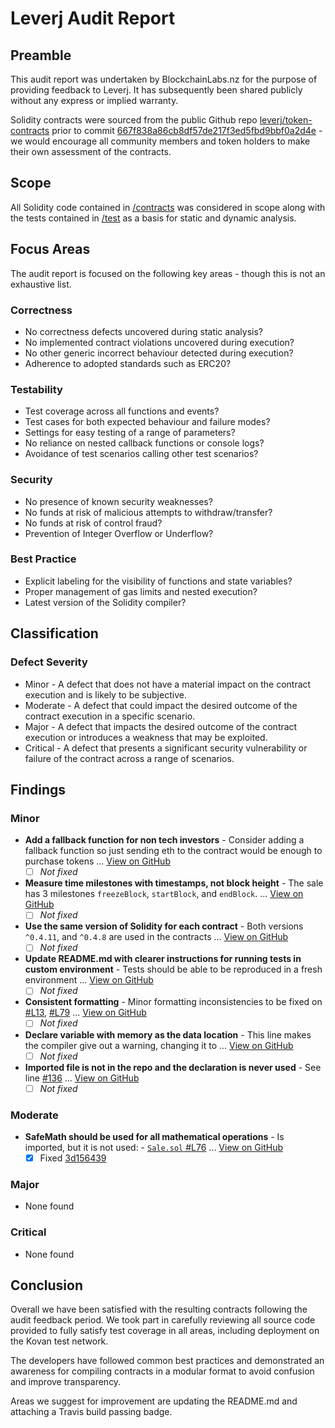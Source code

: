 # Leverj Audit Report

## Preamble
This audit report was undertaken by BlockchainLabs.nz for the purpose of providing feedback to Leverj. It has subsequently been shared publicly without any express or implied warranty.

Solidity contracts were sourced from the public Github repo [leverj/token-contracts](https://github.com/leverj/token-contracts) prior to commit [667f838a86cb8df57de217f3ed5fbd9bbf0a2d4e](https://github.com/leverj/token-contracts/tree/667f838a86cb8df57de217f3ed5fbd9bbf0a2d4e) - we would encourage all community members and token holders to make their own assessment of the contracts.

## Scope
All Solidity code contained in [/contracts](https://github.com/leverj/token-contracts/tree/667f838a86cb8df57de217f3ed5fbd9bbf0a2d4e) was considered in scope along with the tests contained in [/test](https://github.com/leverj/token-sale/tree/master/test) as a basis for static and dynamic analysis.

## Focus Areas
The audit report is focused on the following key areas - though this is not an exhaustive list.
### Correctness
- No correctness defects uncovered during static analysis?
- No implemented contract violations uncovered during execution?
- No other generic incorrect behaviour detected during execution?
- Adherence to adopted standards such as ERC20?
### Testability
- Test coverage across all functions and events?
- Test cases for both expected behaviour and failure modes?
- Settings for easy testing of a range of parameters?
- No reliance on nested callback functions or console logs?
- Avoidance of test scenarios calling other test scenarios?
### Security
- No presence of known security weaknesses?
- No funds at risk of malicious attempts to withdraw/transfer?
- No funds at risk of control fraud?
- Prevention of Integer Overflow or Underflow?
### Best Practice
- Explicit labeling for the visibility of functions and state variables?
- Proper management of gas limits and nested execution?
- Latest version of the Solidity compiler?

## Classification
### Defect Severity
- Minor - A defect that does not have a material impact on the contract execution and is likely to be subjective.
- Moderate - A defect that could impact the desired outcome of the contract execution in a specific scenario.
- Major - A defect that impacts the desired outcome of the contract execution or introduces a weakness that may be exploited.
- Critical - A defect that presents a significant security vulnerability or failure of the contract across a range of scenarios.

## Findings
### Minor
- **Add a fallback function for non tech investors** -  Consider adding a fallback function so just sending eth to the contract would be enough to purchase tokens ... [View on GitHub](https://github.com/BlockchainLabsNZ/leverj-contracts/issues/7)
  - [ ] *Not fixed*
- **Measure time milestones with timestamps, not block height** -  The sale has 3 milestones `freezeBlock`, `startBlock`, and `endBlock`. ... [View on GitHub](https://github.com/BlockchainLabsNZ/leverj-contracts/issues/6)
  - [ ] *Not fixed*
- **Use the same version of Solidity for each contract** - Both versions `^0.4.11`, and `^0.4.8` are used in the contracts ... [View on GitHub](https://github.com/BlockchainLabsNZ/leverj-contracts/issues/5)
  - [ ] *Not fixed*
- **Update README.md with clearer instructions for running tests in custom environment** - Tests should be able to be reproduced in a fresh environment ... [View on GitHub](https://github.com/BlockchainLabsNZ/leverj-contracts/issues/11)
  - [ ] *Not fixed*
- **Consistent formatting** -  Minor formatting inconsistencies to be fixed on [#L13](https://github.com/leverj/token-contracts/blob/master/contracts/Sale.sol#L13]), [#L79](https://github.com/leverj/token-contracts/blob/master/contracts/Sale.sol#L79) ... [View on GitHub](https://github.com/BlockchainLabsNZ/leverj-contracts/issues/3)
  - [ ] *Not fixed*
- **Declare variable with memory as the data location** - This line makes the compiler give out a warning, changing it to ... [View on GitHub](https://github.com/BlockchainLabsNZ/leverj-contracts/issues/2)
  - [ ] *Not fixed*
- **Imported file is not in the repo and the declaration is never used** -  See line [#136](https://github.com/ElKornacio/contracts-early/blob/master/contracts/LATokenMinter.sol#L136]) ... [View on GitHub](https://github.com/BlockchainLabsNZ/leverj-contracts/issues/1)
  - [ ] *Not fixed*

### Moderate
- **SafeMath should be used for all mathematical operations** - Is imported, but it is not used: - [`Sale.sol` #L76](https://github.com/leverj/token-contracts/blob/master/contracts/Sale.sol#L76) ... [View on GitHub](https://github.com/BlockchainLabsNZ/leverj-contracts/issues/4)
  - [x] Fixed [3d156439](https://github.com/leverj/token-contracts/commit/3d15643913d6b15b078c1c723dda66874d4e5883)

### Major
- None found
### Critical
- None found


## Conclusion
Overall we have been satisfied with the resulting contracts following the audit feedback period. We took part in carefully reviewing all source code provided to fully satisfy test coverage in all areas, including deployment on the Kovan test network. 

The developers have followed common best practices and demonstrated an awareness for compiling contracts in a modular format to avoid confusion and improve transparency.

Areas we suggest for improvement are updating the README.md and attaching a Travis build passing badge.
